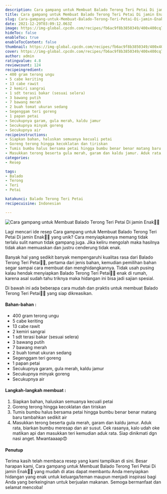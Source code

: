 ```yaml
---
description: Cara gampang untuk Membuat Balado Terong Teri Petai Di jamin Enak"
title: Cara gampang untuk Membuat Balado Terong Teri Petai Di jamin Enak
slug: Cara-gampang-untuk-Membuat-Balado-Terong-Teri-Petai-Di-jamin-Enak
date: 2021-12-29T03:09:12.063Z
image: https://img-global.cpcdn.com/recipes/fb6ac9f8b3850349/400x400cq70/photo.jpg
hideToc: false
enableToc: true
enableTocContent: false
thumbnail: https://img-global.cpcdn.com/recipes/fb6ac9f8b3850349/400x400cq70/photo.jpg
cover: https://img-global.cpcdn.com/recipes/fb6ac9f8b3850349/400x400cq70/photo.jpg
author: admin
ratingvalue: 4.8
reviewcount: 124
recipeingredient:
- 400 gram terong ungu
- 5 cabe keriting
- 13 cabe rawit
- 2 kemiri sangrai
- 1 sdt terasi bakar (sesuai selera)
- 3 bawang putih
- 7 bawang merah
- 2 buah tomat ukuran sedang
- Segenggam teri goreng
- 1 papan petai
- Secukupnya garam, gula merah, kaldu jamur
- Secukupnya minyak goreng
- Secukupnya air
recipeinstructions:
- Siapkan bahan, haluskan semuanya kecuali petai
- Goreng terong hingga kecoklatan dan tiriskan
- Tumis bumbu halus bersama petai hingga bumbu benar benar matang baru tambahkan sedikit air
- Masukkan terong beserta gula merah, garam dan kaldu jamur. Aduk rata, biarkan bumbu meresap dan air susut. Cek rasanya, kalo udah oke matikan api dan masukkan teri kemudian aduk rata. Siap dinikmati dgn nasi anget. Mwantaaaap😍
categories:
- Resep

tags:
- Balado
- Terong
- Teri
- Petai

katakunci: Balado Terong Teri Petai
recipecuisine: Indonesian

---
```


![Cara gampang untuk Membuat Balado Terong Teri Petai Di jamin Enak👩‍🍳](https://img-global.cpcdn.com/recipes/fb6ac9f8b3850349/400x400cq70/photo.jpg)

Lagi mencari ide resep Cara gampang untuk Membuat Balado Terong Teri Petai Di jamin Enak👩‍🍳 yang unik? Cara menyiapkannya memang tidak terlalu sulit namun tidak gampang juga. Jika keliru mengolah maka hasilnya tidak akan memuaskan dan justru cenderung tidak enak.

Banyak hal yang sedikit banyak mempengaruhi kualitas rasa dari Balado Terong Teri Petai👩‍🍳, pertama dari jenis bahan, kemudian pemilihan bahan segar sampai cara membuat dan menghidangkannya. Tidak usah pusing kalau hendak menyiapkan Balado Terong Teri Petai👩‍🍳 enak di rumah, karena asal sudah tahu triknya maka hidangan ini bisa jadi sajian spesial.

Di bawah ini ada beberapa cara mudah dan praktis untuk membuat Balado Terong Teri Petai👩‍🍳 yang siap dikreasikan.

<!--inarticleads1-->

#### Bahan-bahan :

- 400 gram terong ungu
- 5 cabe keriting
- 13 cabe rawit
- 2 kemiri sangrai
- 1 sdt terasi bakar (sesuai selera)
- 3 bawang putih
- 7 bawang merah
- 2 buah tomat ukuran sedang
- Segenggam teri goreng
- 1 papan petai
- Secukupnya garam, gula merah, kaldu jamur
- Secukupnya minyak goreng
- Secukupnya air

<!--inarticleads2-->

#### Langkah-langkah membuat :

1. Siapkan bahan, haluskan semuanya kecuali petai
1. Goreng terong hingga kecoklatan dan tiriskan
1. Tumis bumbu halus bersama petai hingga bumbu benar benar matang baru tambahkan sedikit air
1. Masukkan terong beserta gula merah, garam dan kaldu jamur. Aduk rata, biarkan bumbu meresap dan air susut. Cek rasanya, kalo udah oke matikan api dan masukkan teri kemudian aduk rata. Siap dinikmati dgn nasi anget. Mwantaaaap😍

#### Penutup

Terima kasih telah membaca resep yang kami tampilkan di sini. Besar harapan kami, Cara gampang untuk Membuat Balado Terong Teri Petai Di jamin Enak👩‍🍳 yang mudah di atas dapat membantu Anda menyiapkan hidangan yang enak untuk keluarga/teman maupun menjadi inspirasi bagi Anda yang berkeinginan untuk berjualan makanan. Semoga bermanfaat dan selamat mencoba!